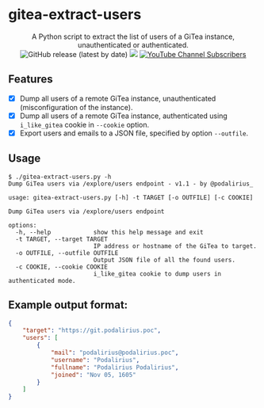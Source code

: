 # gitea-extract-users

<p align="center">
  A Python script to extract the list of users of a GiTea instance, unauthenticated or authenticated.
  <br>
  <img alt="GitHub release (latest by date)" src="https://img.shields.io/github/v/release/p0dalirius/gitea-extract-users">
  <a href="https://twitter.com/intent/follow?screen_name=podalirius_" title="Follow"><img src="https://img.shields.io/twitter/follow/podalirius_?label=Podalirius&style=social"></a>
  <a href="https://www.youtube.com/c/Podalirius_?sub_confirmation=1" title="Subscribe"><img alt="YouTube Channel Subscribers" src="https://img.shields.io/youtube/channel/subscribers/UCF_x5O7CSfr82AfNVTKOv_A?style=social"></a>
  <br>
</p>

## Features

 - [x] Dump all users of a remote GiTea instance, unauthenticated (misconfiguration of the instance).
 - [x] Dump all users of a remote GiTea instance, authenticated using `i_like_gitea` cookie in `--cookie` option.
 - [x] Export users and emails to a JSON file, specified by option `--outfile`.

## Usage

```
$ ./gitea-extract-users.py -h
Dump GiTea users via /explore/users endpoint - v1.1 - by @podalirius_

usage: gitea-extract-users.py [-h] -t TARGET [-o OUTFILE] [-c COOKIE]

Dump GiTea users via /explore/users endpoint

options:
  -h, --help            show this help message and exit
  -t TARGET, --target TARGET
                        IP address or hostname of the GiTea to target.
  -o OUTFILE, --outfile OUTFILE
                        Output JSON file of all the found users.
  -c COOKIE, --cookie COOKIE
                        i_like_gitea cookie to dump users in authenticated mode.
```

## Example output format:

```json
{
    "target": "https://git.podalirius.poc",
    "users": [
        {
            "mail": "podalirius@podalirius.poc",
            "username": "Podalirius",
            "fullname": "Podalirius Podalirius",
            "joined": "Nov 05, 1605"
        }
    ]
}
```
